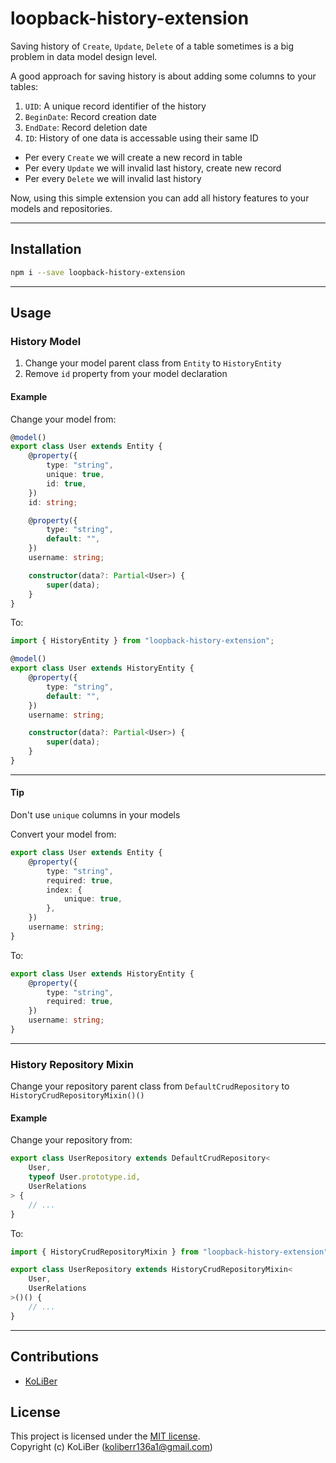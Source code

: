 # loopback-history-extension

Saving history of `Create`, `Update`, `Delete` of a table sometimes is a big problem in data model design level.

A good approach for saving history is about adding some columns to your tables:

1. `UID`: A unique record identifier of the history
2. `BeginDate`: Record creation date
3. `EndDate`: Record deletion date
4. `ID`: History of one data is accessable using their same ID

-   Per every `Create` we will create a new record in table
-   Per every `Update` we will invalid last history, create new record
-   Per every `Delete` we will invalid last history

Now, using this simple extension you can add all history features to your models and repositories.

---

## Installation

```bash
npm i --save loopback-history-extension
```

---

## Usage

### History Model

1. Change your model parent class from `Entity` to `HistoryEntity`
2. Remove `id` property from your model declaration

#### Example

Change your model from:

```ts
@model()
export class User extends Entity {
    @property({
        type: "string",
        unique: true,
        id: true,
    })
    id: string;

    @property({
        type: "string",
        default: "",
    })
    username: string;

    constructor(data?: Partial<User>) {
        super(data);
    }
}
```

To:

```ts
import { HistoryEntity } from "loopback-history-extension";

@model()
export class User extends HistoryEntity {
    @property({
        type: "string",
        default: "",
    })
    username: string;

    constructor(data?: Partial<User>) {
        super(data);
    }
}
```

---

#### Tip

Don't use `unique` columns in your models

Convert your model from:

```ts
export class User extends Entity {
    @property({
        type: "string",
        required: true,
        index: {
            unique: true,
        },
    })
    username: string;
}
```

To:

```ts
export class User extends HistoryEntity {
    @property({
        type: "string",
        required: true,
    })
    username: string;
}
```

---

### History Repository Mixin

Change your repository parent class from `DefaultCrudRepository` to `HistoryCrudRepositoryMixin()()`

#### Example

Change your repository from:

```ts
export class UserRepository extends DefaultCrudRepository<
    User,
    typeof User.prototype.id,
    UserRelations
> {
    // ...
}
```

To:

```ts
import { HistoryCrudRepositoryMixin } from "loopback-history-extension";

export class UserRepository extends HistoryCrudRepositoryMixin<
    User,
    UserRelations
>()() {
    // ...
}
```

---

## Contributions

-   [KoLiBer](https://www.linkedin.com/in/mohammad-hosein-nemati-665b1813b/)

## License

This project is licensed under the [MIT license](LICENSE).  
Copyright (c) KoLiBer (koliberr136a1@gmail.com)
